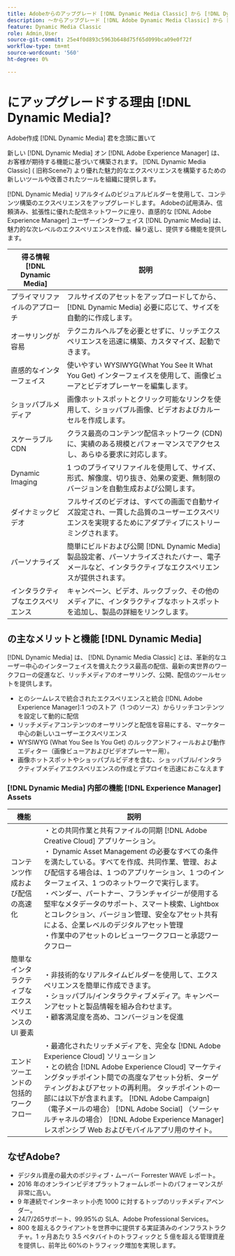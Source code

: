 ```yaml
---
title: Adobeからのアップグレード [!DNL Dynamic Media Classic] から [!DNL Dynamic Media] オン [!DNL Experience Manager] Assets
description: ～からアップグレード [!DNL Adobe Dynamic Media Classic] から [!DNL Dynamic Media] オン [!DNL Adobe Experience Manager]. の主なメリットと機能について説明します。 [!DNL Dynamic Media]. 機能リストの比較、アップグレードに関する FAQ、準備チェックリストを確認します。
feature: Dynamic Media Classic
role: Admin,User
source-git-commit: 25e4f0d893c5963b648d75f65d099bca09e0f72f
workflow-type: tm+mt
source-wordcount: '560'
ht-degree: 0%

---
```



# にアップグレードする理由 [!DNL Dynamic Media]?

Adobe作成 [!DNL Dynamic Media] 君を念頭に置いて

新しい [!DNL Dynamic Media] オン [!DNL Adobe Experience Manager] は、お客様が期待する機能に基づいて構築されます。 [!DNL Dynamic Media Classic] ( 旧称Scene7) より優れた魅力的なエクスペリエンスを構築するための新しいツールや改善されたツールを組織に提供します。

[!DNL Dynamic Media] リアルタイムのビジュアルビルダーを使用して、コンテンツ構築のエクスペリエンスをアップグレードします。 Adobeの試用済み、信頼済み、拡張性に優れた配信ネットワークに座り、直感的な [!DNL Adobe Experience Manager] ユーザーインターフェイス [!DNL Dynamic Media] は、魅力的な次レベルのエクスペリエンスを作成、繰り返し、提供する機能を提供します。

| 得る情報 [!DNL Dynamic Media] | 説明 |
| --- | --- |
| プライマリファイルのアプローチ | フルサイズのアセットをアップロードしてから、 [!DNL Dynamic Media] 必要に応じて、サイズを自動的に作成します。 |
| オーサリングが容易 | テクニカルヘルプを必要とせずに、リッチエクスペリエンスを迅速に構築、カスタマイズ、起動できます。 |
| 直感的なインターフェイス | 使いやすい WYSIWYG(What You See It What You Get) インターフェイスを使用して、画像ビューアとビデオプレーヤーを編集します。 |
| ショッパブルメディア | 画像ホットスポットとクリック可能なリンクを使用して、ショッパブル画像、ビデオおよびカルーセルを作成します。 |
| スケーラブル CDN | クラス最高のコンテンツ配信ネットワーク (CDN) に、実績のある規模とパフォーマンスでアクセスし、あらゆる要求に対応します。 |
| Dynamic Imaging | 1 つのプライマリファイルを使用して、サイズ、形式、解像度、切り抜き、効果の変更、無制限のバージョンを自動生成および公開します。 |
| ダイナミックビデオ | フルサイズのビデオは、すべての画面で自動サイズ設定され、一貫した品質のユーザーエクスペリエンスを実現するためにアダプティブにストリーミングされます。 |
| パーソナライズ | 簡単にビルドおよび公開 [!DNL Dynamic Media] 製品設定者、パーソナライズされたバナー、電子メールなど、インタラクティブなエクスペリエンスが提供されます。 |
| インタラクティブなエクスペリエンス | キャンペーン、ビデオ、ルックブック、その他のメディアに、インタラクティブなホットスポットを追加し、製品の詳細をリンクします。 |

## の主なメリットと機能 [!DNL Dynamic Media]

[!DNL Dynamic Media] は、 [!DNL Dynamic Media Classic] とは、革新的なユーザー中心のインターフェイスを備えたクラス最高の配信、最新の実世界のワークフローの促進など、リッチメディアのオーサリング、公開、配信のツールセットを提供します。

* とのシームレスで統合されたエクスペリエンスと統合 [!DNL Adobe Experience Manager]:1 つのストア（1 つのソース）からリッチコンテンツを設定して動的に配信
* リッチメディアコンテンツのオーサリングと配信を容易にする、マーケター中心の新しいユーザーエクスペリエンス
* WYSIWYG (What You See Is You Get) のルックアンドフィールおよび動作エディター（画像ビューアおよびビデオプレーヤー用）。
* 画像ホットスポットやショッパブルビデオを含む、ショッパブル/インタラクティブメディアエクスペリエンスの作成とデプロイを迅速におこなえます

### [!DNL Dynamic Media] 内部の機能 [!DNL Experience Manager] Assets

| 機能 | 説明 |
| --- | --- |
| コンテンツ作成および配信の高速化 | ・との共同作業と共有ファイルの同期 [!DNL Adobe Creative Cloud] アプリケーション。<br>・ Dynamic Asset Management の必要なすべての条件を満たしている。すべてを作成、共同作業、管理、および配信する場合は、1 つのアプリケーション、1 つのインターフェイス、1 つのネットワークで実行します。<br>・ベンダー、パートナー、フランチャイジーが使用する堅牢なメタデータのサポート、スマート検索、Lightbox とコレクション、バージョン管理、安全なアセット共有による、企業レベルのデジタルアセット管理<br>・作業中のアセットのレビューワークフローと承認ワークフロー |
| 簡単なインタラクティブなエクスペリエンスの UI 要素 | ・非技術的なリアルタイムビルダーを使用して、エクスペリエンスを簡単に作成できます。<br>・ショッパブル/インタラクティブメディア。キャンペーンアセットと製品情報を組み合わせます。<br>・顧客満足度を高め、コンバージョンを促進 |
| エンドツーエンドの包括的ワークフロー | ・最適化されたリッチメディアを、完全な [!DNL Adobe Experience Cloud] ソリューション<br>・との統合 [!DNL Adobe Experience Cloud] マーケティングタッチポイント間での高度なアセット分析、ターゲティングおよびアセットの再利用。 タッチポイントの一部には以下が含まれます。 [!DNL Adobe Campaign] （電子メールの場合） [!DNL Adobe Social] （ソーシャルチャネルの場合） [!DNL Adobe Experience Manager] レスポンシブ Web およびモバイルアプリ用のサイト。 |

## なぜAdobe?

* デジタル資産の最大のポジティブ・ムーバー Forrester WAVE レポート。
* 2016 年のオンラインビデオプラットフォームレポートのパフォーマンスが非常に高い。
* 9 年連続でインターネット小売 1000 に対するトップのリッチメディアベンダー。
* 24/7/265サポート、99.95%の SLA、Adobe Professional Services。
* 800 を超えるクライアントを世界中に提供する実証済みのインフラストラクチャ。1 ヶ月あたり 3.5 ペタバイトのトラフィックと 5 億を超える管理資産を提供し、前年比 60%のトラフィック増加を実現します。













